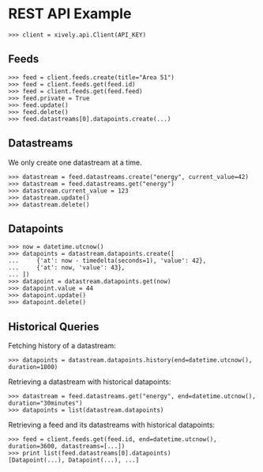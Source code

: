
REST API Example
================

    >>> client = xively.api.Client(API_KEY)

Feeds
-----

    >>> feed = client.feeds.create(title="Area 51")
    >>> feed = client.feeds.get(feed.id)
    >>> feed = client.feeds.get(feed.feed)
    >>> feed.private = True
    >>> feed.update()
    >>> feed.delete()
    >>> feed.datastreams[0].datapoints.create(...)

Datastreams
-----------

We only create one datastream at a time.

    >>> datastream = feed.datastreams.create("energy", current_value=42)
    >>> datastream = feed.datastreams.get("energy")
    >>> datastream.current_value = 123
    >>> datastream.update()
    >>> datastream.delete()

Datapoints
----------

    >>> now = datetime.utcnow()
    >>> datapoints = datastream.datapoints.create([
    ...     {'at': now - timedelta(seconds=1), 'value': 42},
    ...     {'at': now, 'value': 43},
    ... ])
    >>> datapoint = datastream.datapoints.get(now)
    >>> datapoint.value = 44
    >>> datapoint.update()
    >>> datapoint.delete()

Historical Queries
------------------

Fetching history of a datastream:

    >>> datapoints = datastream.datapoints.history(end=datetime.utcnow(), duration=1800)

Retrieving a datastream with historical datapoints:

    >>> datastream = feed.datastreams.get("energy", end=datetime.utcnow(), duration="30minutes")
    >>> datapoints = list(datastream.datapoints)

Retrieving a feed and its datastreams with historical datapoints:

    >>> feed = client.feeds.get(feed.id, end=datetime.utcnow(), duration=3600, datastreams=[...])
    >>> print list(feed.datastreams[0].datapoints)
    [Datapoint(...), Datapoint(...), ...]
